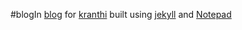 #blogIn
[blog](http://blog.kranthikiran.in) for [kranthi](http://github.com/kranthikiran01) built using [jekyll](http://jekyllrb.com/) and [Notepad](http://github.com/hmfaysal/Notepad)
